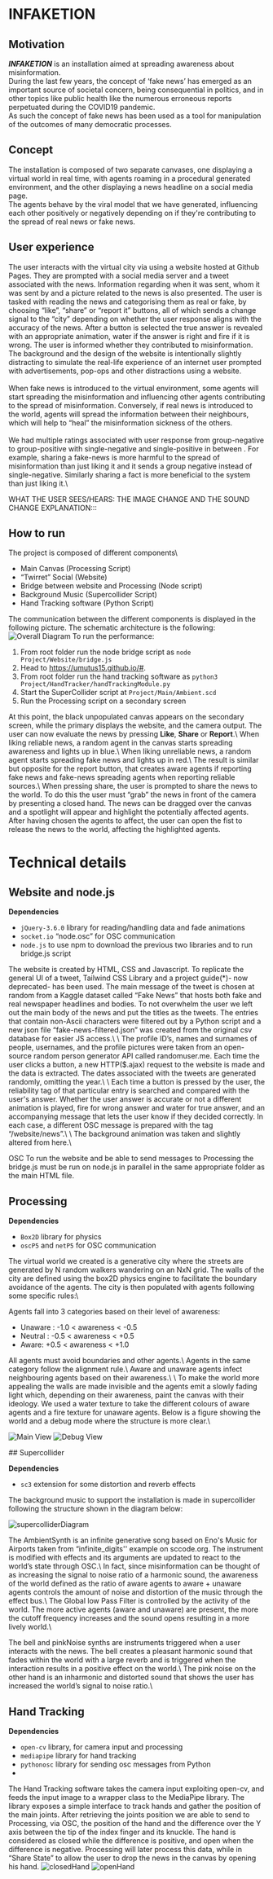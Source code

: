 # INFAKETION

## Motivation
***INFAKETION*** is an installation aimed at spreading awareness about misinformation.\
During the last few years, the concept of ‘fake news’ has emerged as an important source of societal concern, being consequential in politics, and in other topics like public health like the numerous erroneous reports perpetuated during the COVID19 pandemic.\
As such the concept of fake news has been used as a tool for manipulation of the outcomes of many democratic processes.

## Concept
The installation is composed of two separate canvases, one displaying a virtual world in real time, with agents roaming in a procedural generated environment, and the other displaying a news headline on a social media page.\
The agents behave by the viral model that we have generated, influencing each other positively or negatively depending on if they're contributing to the spread of real news or fake news.


## User experience
The user interacts with the virtual city via using a website hosted at Github Pages. They are prompted with a social media server and a tweet associated with the news. Information regarding when it was sent, whom it was sent by and a picture related to the news is also presented. The user is tasked with reading the news and categorising them as real or fake, by choosing “like”, “share” or “report it” buttons, all of which sends a change signal to the “city” depending on whether the user response aligns with the accuracy of the news. After a button is selected the true answer is revealed  with an appropriate animation, water if the answer is right and fire if it is wrong. The user is informed whether they contributed to misinformation. The background and the design of the website is intentionally slightly distracting to simulate the real-life experience of an internet user prompted with advertisements, pop-ops and other distractions using a website.\
\
When fake news is introduced to the virtual environment, some agents will start spreading the misinformation and influencing other agents contributing to the spread of misinformation.
Conversely, if real news is introduced to the world, agents will spread the information between their neighbours, which will help to “heal” the misinformation sickness of the others.\
\
We had multiple ratings associated with user response from group-negative to group-positive with single-negative and single-positive in between . For example, sharing a fake-news is more harmful to the spread of misinformation than just liking it and it sends a group negative instead of single-negative. Similarly sharing a fact is more beneficial to the system than just liking it.\

WHAT THE USER SEES/HEARS: THE IMAGE CHANGE AND THE SOUND CHANGE EXPLANATION:::


## How to run
The project is composed of different components\ 
- Main Canvas (Processing Script)
- “Twirret” Social (Website)
- Bridge between website and Processing (Node script)
- Background Music (Supercollider Script)
- Hand Tracking software (Python Script)


The communication between the different components is displayed in the following picture.
The schematic architecture is the following:
![Overall Diagram](images/overall_diagram.png)
To run the performance:
1. From root folder run the node bridge script as ```node Project/Website/bridge.js```
2. Head to https://umutus15.github.io/#.
3. From root folder run the hand tracking software as ```python3 Project/HandTracker/handTrackingModule.py```
4. Start the SuperCollider script at ```Project/Main/Ambient.scd```
5. Run the Processing script on a secondary screen

At this point, the black unpopulated canvas appears on the secondary screen, while the primary displays the website, and the camera output.
The user can now evaluate the news by pressing **Like**, **Share** or **Report**.\ 
When liking reliable news, a random agent in the canvas starts spreading awareness and lights up in blue.\ 
When liking unreliable news, a random agent starts spreading fake news and lights up in red.\ 
The result is similar but opposite for the report button, that creates aware agents if reporting fake news and fake-news spreading agents when reporting reliable sources.\ 
When pressing share, the user is prompted to share the news to the world. To do this the user must “grab” the news in front of the camera by presenting a closed hand. The news can be dragged over the canvas and a spotlight will appear and highlight the potentially affected agents. After having chosen the agents to affect, the user can open the fist to release the news to the world, affecting the highlighted agents.

# Technical details

## Website and node.js 

**Dependencies**
- ```jQuery-3.6.0``` library for reading/handling data and fade animations
- ```socket.io``` “node.osc” for OSC communication
- ```node.js``` to use npm to download the previous two libraries and to run bridge.js script

The website is created by HTML, CSS and Javascript. To replicate the general UI of a tweet, Tailwind CSS Library and a project guide(*)- now deprecated- has been used. The main message of the tweet is chosen at random from a Kaggle dataset called “Fake News” that hosts both fake and real newspaper headlines and bodies. To not overwhelm the user we left out the main body of the news and put the titles as the tweets. The entries that contain non-Ascii characters were filtered out by a Python script and a new json file “fake-news-filtered.json” was created from the original csv database for easier JS access.\ 
\ 
The profile ID’s, names and surnames of people, usernames, and the profile pictures were taken from an open-source random person generator API called randomuser.me. Each time the user clicks a button, a new HTTP($.ajax) request to the website is made and the data is extracted. The dates associated with the tweets are generated randomly, omitting the year.\ 
\ 
Each time a button is pressed by the user, the reliability tag of that particular entry is searched and compared with the user's answer. Whether the user answer is accurate or not a different animation is played, fire for wrong answer and water for true answer, and an accompanying message that lets the user know if they decided correctly. In each case, a different OSC message is prepared with the tag “/website/news”.\ 
\ 
The background animation was taken and slightly altered from here.\ 
 
OSC 
To run the website and be able to send messages to Processing the bridge.js must be run on node.js in parallel in the same appropriate folder as the main HTML file.  

## Processing

**Dependencies**
- ```Box2D``` library for physics
- ```oscP5``` and ```netP5``` for OSC communication

The virtual world we created is a generative city where the streets are generated by N random walkers wandering on an NxN grid. The walls of the city are defined using the box2D physics engine to facilitate the boundary avoidance of the agents. The city is then populated with agents following some specific rules:\ 

Agents fall into 3 categories based on their level of awareness:
- Unaware :    -1.0 < awareness < -0.5
- Neutral :    -0.5 < awareness < +0.5
- Aware:       +0.5 < awareness < +1.0
 
All agents must avoid boundaries and other agents.\ 
Agents in the same category follow the alignment rule.\ 
Aware and unaware agents infect neighbouring agents based on their awareness.\ 
\ 
To make the world more appealing the walls are made invisible and the agents emit a slowly fading light which, depending on their awareness, paint the canvas with their ideology. We used a water texture to take the different colours of aware agents and a fire texture for unaware agents. Below is a figure showing the world and a debug mode where the structure is more clear.\ 

![Main View](images/processingWorld.png)
![Debug View](images/processingDebug.png)


## Supercollider

**Dependencies**
- ```sc3``` extension for some distortion and reverb effects

The background music to support the installation is made in supercollider following the structure shown in the diagram below:

![supercolliderDiagram](images/supercolliderDiagram.png)

The AmbientSynth is an infinite generative song based on Eno's Music for Airports taken from “infinite_digits'' example on sccode.org. The instrument is modified with effects and its arguments are updated to react to the world’s state through OSC.\ 
In fact, since misinformation can be thought of as increasing the signal to noise ratio of a harmonic sound, the awareness of the world defined as the ratio of aware agents to aware + unaware agents controls the amount of noise and distortion of the music through the effect bus.\ 
The Global low Pass Filter is controlled by the activity of the world. The more active agents (aware and unaware) are present, the more the cutoff frequency increases and the sound opens resulting in a more lively world.\ 

The bell and pinkNoise synths are instruments triggered when a user interacts with the news. The bell creates a pleasant harmonic sound that fades within the world with a large reverb and is triggered when the interaction results in a positive effect on the world.\ 
The pink noise on the other hand is an inharmonic and distorted sound that shows the user has increased the world’s signal to noise ratio.\ 

## Hand Tracking
**Dependencies**
- ```open-cv``` library, for camera input and processing
- ```mediapipe``` library for hand tracking
- ```pythonosc``` library for sending osc messages from Python
- 
The Hand Tracking software takes the camera input exploiting open-cv,  and feeds the input image to a wrapper class to the MediaPipe library. The library exposes a simple interface to track hands and gather the position of the main joints. After retrieving the joints position we are able to send to Processing, via OSC, the position of the hand and the difference over the Y axis between the tip of the index finger and its knuckle. The hand is considered as closed while the difference is positive, and open when the difference is negative. Processing will later process this data, while in “Share State” to allow the user to drop the news in the canvas by opening his hand.
![closedHand](images/closedHand.png)
![openHand](images/openHand.png)
